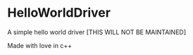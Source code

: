 # HelloWorldDriver
A simple hello world driver [THIS WILL NOT BE MAINTAINED]

Made with love in c++
